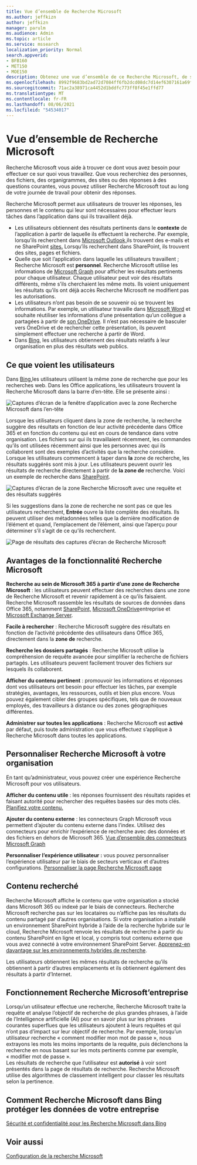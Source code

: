 ```yaml
---
title: Vue d’ensemble de Recherche Microsoft
ms.author: jeffkizn
author: jeffkizn
manager: parulm
ms.audience: Admin
ms.topic: article
ms.service: mssearch
localization_priority: Normal
search.appverid:
- BFB160
- MET150
- MOE150
description: Obtenez une vue d’ensemble de ce Recherche Microsoft, de ses avantages et des applications qui la Recherche Microsoft.
ms.openlocfilehash: 8992f9683bd2ad72d7084ff6fb2dcd08dc7d14ef6307161a69f7b54d6d150bd6
ms.sourcegitcommit: 71ac2a38971ca4452d1bddfc773ff8f45e1ffd77
ms.translationtype: MT
ms.contentlocale: fr-FR
ms.lasthandoff: 08/06/2021
ms.locfileid: "54534017"
---
```

# <a name="overview-of-microsoft-search"></a>Vue d’ensemble de Recherche Microsoft

Recherche Microsoft vous aide à trouver ce dont vous avez besoin pour effectuer ce sur quoi vous travaillez. Que vous recherchiez des personnes, des fichiers, des organigrammes, des sites ou des réponses à des questions courantes, vous pouvez utiliser Recherche Microsoft tout au long de votre journée de travail pour obtenir des réponses.

Recherche Microsoft permet aux utilisateurs de trouver les réponses, les personnes et le contenu qui leur sont nécessaires pour effectuer leurs tâches dans l’application dans qui ils travaillent déjà.

- Les utilisateurs obtiennent des résultats pertinents dans le **contexte** de l’application à partir de laquelle ils effectuent la recherche. Par exemple, lorsqu’ils recherchent dans [Microsoft Outlook,](https://www.microsoft.com/outlook)ils trouvent des e-mails et ne SharePoint [sites.](http://sharepoint.com/) Lorsqu’ils recherchent dans SharePoint, ils trouvent des sites, pages et fichiers.
- Quelle que soit l’application dans laquelle les utilisateurs travaillent ; Recherche Microsoft est **personnel**. Recherche Microsoft utilise les informations de [Microsoft Graph](https://developer.microsoft.com/graph/) pour afficher les résultats pertinents pour chaque utilisateur. Chaque utilisateur peut voir des résultats différents, même s’ils cherchaient les même mots. Ils voient uniquement les résultats qu’ils ont déjà accès Recherche Microsoft ne modifient pas les autorisations.
- Les utilisateurs n’ont pas besoin de se souvenir où se trouvent les informations. Par exemple, un utilisateur travaille dans [Microsoft Word](https://products.office.com/word) et souhaite réutiliser les informations d’une présentation qu’un collègue a partagées à partir de [son OneDrive](https://onedrive.live.com/about/). Il n’est pas nécessaire de basculer vers OneDrive et de rechercher cette présentation, ils peuvent simplement effectuer une recherche à partir de Word.
- Dans [Bing](https://bing.com), les utilisateurs obtiennent des résultats relatifs à leur organisation en plus des résultats web publics.

## <a name="what-users-see"></a>Ce que voient les utilisateurs

Dans [Bing,](https://bing.com)les utilisateurs utilisent la même zone de recherche que pour les recherches web. Dans les Office applications, les utilisateurs trouvent la Recherche Microsoft dans la barre d’en-tête. Elle se présente ainsi :

![Captures d’écran de la fenêtre d’application avec la zone Recherche Microsoft dans l’en-tête](media/Headings_520.png)

Lorsque les utilisateurs cliquent dans la zone de recherche, la recherche suggère des résultats en fonction de leur activité précédente dans Office 365 et en fonction du contenu qui est en cours de tendance dans votre organisation.  Les fichiers sur qui ils travaillaient récemment, les commandes qu’ils ont utilisées récemment ainsi que les personnes avec qui ils collaborent sont des exemples d’activités que la recherche considère. Lorsque les utilisateurs commencent à taper dans **la** zone de recherche, les résultats suggérés sont mis à jour. Les utilisateurs peuvent ouvrir les résultats de recherche directement à partir de **la zone de** recherche. Voici un exemple de recherche dans [SharePoint](http://sharepoint.com/).

![Captures d’écran de la zone Recherche Microsoft avec une requête et des résultats suggérés](media/SERP_text_520.png)

Si les suggestions dans la zone de recherche ne sont pas ce que les utilisateurs recherchent, **Entrée** ouvre la liste complète des résultats. Ils peuvent utiliser des métadonnées telles que la dernière modification de l’élément et quand, l’emplacement de l’élément, ainsi que l’aperçu pour déterminer s’il s’agit de ce qu’ils recherchent.

![Page de résultats des captures d’écran de Recherche Microsoft](media/search_box.png)

## <a name="benefits-of-microsoft-search"></a>Avantages de la fonctionnalité Recherche Microsoft

**Recherche au sein de Microsoft 365 à partir d’une zone de Recherche Microsoft** : les utilisateurs peuvent effectuer des recherches dans une zone de Recherche Microsoft et revenir rapidement à ce qu’ils faisaient. Recherche Microsoft rassemble les résultats de sources de données dans Office 365, notamment [SharePoint,](http://sharepoint.com/) [Microsoft OneDrive](https://onedrive.live.com/about/business/)entreprise et [Microsoft Exchange Server](https://products.office.com/exchange/microsoft-exchange-server).

**Facile à rechercher** : Recherche Microsoft suggère des résultats en fonction de l’activité précédente des utilisateurs dans Office 365, directement dans la **zone de** recherche.

**Recherche les dossiers partagés** : Recherche Microsoft utilise la compréhension de requête avancée pour simplifier la recherche de fichiers partagés. Les utilisateurs peuvent facilement trouver des fichiers sur lesquels ils collaborent.

**Afficher du contenu pertinent** : promouvoir les informations et réponses dont vos utilisateurs ont besoin pour effectuer les tâches, par exemple stratégies, avantages, les ressources, outils et bien plus encore. Vous pouvez également cibler des groupes spécifiques, tels que de nouveaux employés, des travailleurs à distance ou des zones géographiques différentes.

**Administrer sur toutes les applications** : Recherche Microsoft est **activé** par défaut, puis toute administration que vous effectuez s’applique à Recherche Microsoft dans toutes les applications.

## <a name="tailoring-microsoft-search-to-your-organization"></a>Personnaliser Recherche Microsoft à votre organisation

En tant qu’administrateur, vous pouvez créer une expérience Recherche Microsoft pour vos utilisateurs.

**Afficher du contenu utile** : les réponses fournissent des résultats rapides et faisant autorité pour rechercher des requêtes basées sur des mots clés. [Planifiez votre contenu.](plan-your-content.md)

**Ajouter du contenu externe** : les connecteurs Graph Microsoft vous permettent d’ajouter du contenu externe dans l’index. Utilisez des connecteurs pour enrichir l’expérience de recherche avec des données et des fichiers en dehors de Microsoft 365. [Vue d’ensemble des connecteurs Microsoft Graph](connectors-overview.md)

**Personnaliser l’expérience utilisateur :** vous pouvez personnaliser l’expérience utilisateur par le biais de secteurs verticaux et d’autres configurations. [Personnaliser la page Recherche Microsoft page](customize-search-page.md)

## <a name="what-content-is-searched"></a>Contenu recherché

Recherche Microsoft affiche le contenu que votre organisation a stocké dans Microsoft 365 ou indexé par le biais de connecteurs. Recherche Microsoft recherche pas sur les locataires ou n’affiche pas les résultats du contenu partagé par d’autres organisations. Si votre organisation a installé un environnement SharePoint hybride à l’aide de la recherche hybride sur le cloud, Recherche Microsoft renvoie les résultats de recherche à partir du contenu SharePoint en ligne et local, y compris tout contenu externe que vous avez connecté à votre environnement SharePoint Server. [Apprenez-en davantage sur les environnements hybrides de recherche](/sharepoint/hybrid/learn-about-cloud-hybrid-search-for-sharepoint).

Les utilisateurs obtiennent les mêmes résultats de recherche qu’ils obtiennent à partir d’autres emplacements et ils obtiennent également des résultats à partir d’Internet.

## <a name="how-microsoft-search-works"></a>Fonctionnement Recherche Microsoft’entreprise

Lorsqu’un utilisateur effectue une recherche, Recherche Microsoft traite la requête et analyse l’objectif de recherche de plus grandes phrases, à l’aide de l’Intelligence artificielle (AI) pour en savoir plus sur les phrases courantes superflues que les utilisateurs ajoutent à leurs requêtes et qui n’ont pas d’impact sur leur objectif de recherche. Par exemple, lorsqu’un utilisateur recherche « comment modifier mon mot de passe », nous extrayons les mots les moins importants de la requête, puis déclenchons la recherche en nous basant sur les mots pertinents comme par exemple, « modifier mot de passe ».  
Les résultats de recherche que l’utilisateur est **autorisé** à voir sont présentés dans la page de résultats de recherche. Recherche Microsoft utilise des algorithmes de classement intelligent pour classer les résultats selon la pertinence.

## <a name="how-microsoft-search-in-bing-protects-your-company-data"></a>Comment Recherche Microsoft dans Bing protéger les données de votre entreprise

[Sécurité et confidentialité pour les Recherche Microsoft dans Bing](security-for-search.md)

## <a name="see-also"></a>Voir aussi

[Configuration de la recherche Microsoft](setup-microsoft-search.md)
